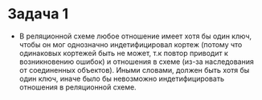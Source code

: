 # Задача 1

* В реляционной схеме любое отношение имеет хотя бы один ключ, чтобы он мог однозначно индетифицировал кортеж (потому что одинаковых кортежей быть не может, т.к повтор приводит к возникновению ошибок) и отношения в схеме (из-за наследования от соединенных объектов). Иными словами, должен быть хотя бы один ключ, иначе было бы невозможно индетифицировать отношения в реляционной схеме.
